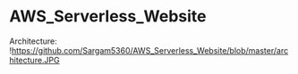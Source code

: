 # AWS_Serverless_Website

Architecture:
!https://github.com/Sargam5360/AWS_Serverless_Website/blob/master/architecture.JPG

